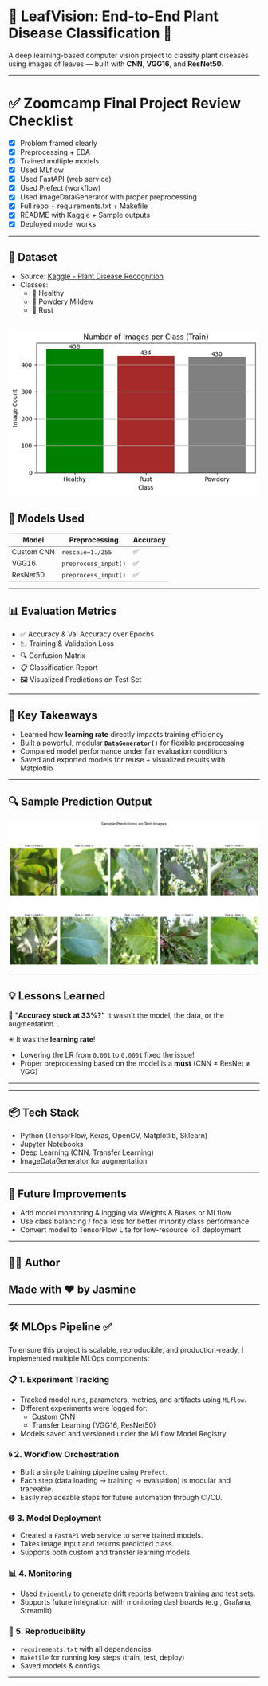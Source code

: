 # 🌿 LeafVision: End-to-End Plant Disease Classification 🔬

A deep learning-based computer vision project to classify plant diseases using images of leaves — built with **CNN**, **VGG16**, and **ResNet50**.

---

# ✅ Zoomcamp Final Project Review Checklist

- [x] Problem framed clearly
- [x] Preprocessing + EDA
- [x] Trained multiple models
- [x] Used MLflow
- [x] Used FastAPI (web service)
- [x] Used Prefect (workflow)
- [x] Used ImageDataGenerator with proper preprocessing
- [x] Full repo + requirements.txt + Makefile
- [x] README with Kaggle + Sample outputs
- [x] Deployed model works
---

## 📸 Dataset

- Source: [Kaggle - Plant Disease Recognition](https://www.kaggle.com/datasets/rashikrahmanpritom/plant-disease-recognition-dataset)
- Classes:
  - 🌱 Healthy
  - 🍃 Powdery Mildew
  - 🍂 Rust

**![Class Balances](DataWeights.png)**
---

## 🧠 Models Used

| Model             | Preprocessing           | Accuracy |
|------------------|-------------------------|----------|
| Custom CNN        | `rescale=1./255`        | ✅       |
| VGG16             | `preprocess_input()`    | ✅       |
| ResNet50          | `preprocess_input()`    | ✅       |

---

## 📊 Evaluation Metrics

- ✅ Accuracy & Val Accuracy over Epochs
- 📉 Training & Validation Loss
- 🔍 Confusion Matrix
- 📋 Classification Report
- 🖼️ Visualized Predictions on Test Set

---

## 🚀 Key Takeaways

- Learned how **learning rate** directly impacts training efficiency
- Built a powerful, modular **`DataGenerator()`** for flexible preprocessing
- Compared model performance under fair evaluation conditions
- Saved and exported models for reuse + visualized results with Matplotlib

---

## 🔍 Sample Prediction Output

![Sample Predictions](sample_predictions.png)

---

## 💡 Lessons Learned

🧠 **"Accuracy stuck at 33%?"** It wasn't the model, the data, or the augmentation...

✳ It was the **learning rate**!

- Lowering the LR from `0.001` to `0.0001` fixed the issue!
- Proper preprocessing based on the model is a **must** (CNN ≠ ResNet ≠ VGG)

---


---

## 📦 Tech Stack

- Python (TensorFlow, Keras, OpenCV, Matplotlib, Sklearn)
- Jupyter Notebooks
- Deep Learning (CNN, Transfer Learning)
- ImageDataGenerator for augmentation

---

## 📌 Future Improvements

- Add model monitoring & logging via Weights & Biases or MLflow
- Use class balancing / focal loss for better minority class performance
- Convert model to TensorFlow Lite for low-resource IoT deployment

---

## 🧑‍💻 Author

Made with ❤️ by Jasmine
---
---

## 🛠️ MLOps Pipeline ✅

To ensure this project is scalable, reproducible, and production-ready, I implemented multiple MLOps components:

### 📋 **1. Experiment Tracking**
- Tracked model runs, parameters, metrics, and artifacts using `MLflow`.
- Different experiments were logged for:
  - Custom CNN
  - Transfer Learning (VGG16, ResNet50)
- Models saved and versioned under the MLflow Model Registry.

### 🌀 **2. Workflow Orchestration**
- Built a simple training pipeline using `Prefect`.
- Each step (data loading → training → evaluation) is modular and traceable.
- Easily replaceable steps for future automation through CI/CD.

### 🌐 **3. Model Deployment**
- Created a `FastAPI` web service to serve trained models.
- Takes image input and returns predicted class.
- Supports both custom and transfer learning models.

### 📊 **4. Monitoring**
- Used `Evidently` to generate drift reports between training and test sets.
- Supports future integration with monitoring dashboards (e.g., Grafana, Streamlit).

### 🔁 **5. Reproducibility**
- `requirements.txt` with all dependencies
- `Makefile` for running key steps (train, test, deploy)
- Saved models & configs


---

